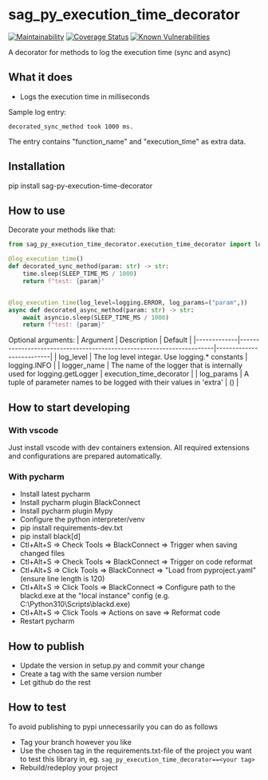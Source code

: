 # sag_py_execution_time_decorator
[![Maintainability][codeclimate-image]][codeclimate-url]
[![Coverage Status][coveralls-image]][coveralls-url]
[![Known Vulnerabilities][snyk-image]][snyk-url]

A decorator for methods to log the execution time (sync and async)

## What it does
- Logs the execution time in milliseconds

Sample log entry:
```
decorated_sync_method took 1000 ms.
```

The entry contains "function_name" and "execution_time" as extra data.

## Installation
pip install sag-py-execution-time-decorator

## How to use
Decorate your methods like that:
```python
from sag_py_execution_time_decorator.execution_time_decorator import log_execution_time

@log_execution_time()
def decorated_sync_method(param: str) -> str:
    time.sleep(SLEEP_TIME_MS / 1000)
    return f"test: {param}"


@log_execution_time(log_level=logging.ERROR, log_params=("param",))
async def decorated_async_method(param: str) -> str:
    await asyncio.sleep(SLEEP_TIME_MS / 1000)
    return f"test: {param}"

```

Optional arguments:
| Argument    | Description                                                          | Default                  |
|-------------|----------------------------------------------------------------------|--------------------------|
| log_level   | The log level integar. Use logging.* constants                       | logging.INFO             |
| logger_name | The name of the logger that is internally used for logging.getLogger | execution_time_decorator |
| log_params  | A tuple of parameter names to be logged with their values in 'extra' | ()                       |

## How to start developing

### With vscode

Just install vscode with dev containers extension. All required extensions and configurations are prepared automatically.

### With pycharm

* Install latest pycharm
* Install pycharm plugin BlackConnect
* Install pycharm plugin Mypy
* Configure the python interpreter/venv
* pip install requirements-dev.txt
* pip install black[d]
* Ctl+Alt+S => Check Tools => BlackConnect => Trigger when saving changed files
* Ctl+Alt+S => Check Tools => BlackConnect => Trigger on code reformat
* Ctl+Alt+S => Click Tools => BlackConnect => "Load from pyproject.yaml" (ensure line length is 120)
* Ctl+Alt+S => Click Tools => BlackConnect => Configure path to the blackd.exe at the "local instance" config (e.g. C:\Python310\Scripts\blackd.exe)
* Ctl+Alt+S => Click Tools => Actions on save => Reformat code
* Restart pycharm

## How to publish
* Update the version in setup.py and commit your change
* Create a tag with the same version number
* Let github do the rest

## How to test

To avoid publishing to pypi unnecessarily you can do as follows

* Tag your branch however you like
* Use the chosen tag in the requirements.txt-file of the project you want to test this library in, eg. `sag_py_execution_time_decorator==<your tag>`
* Rebuild/redeploy your project

[codeclimate-image]:https://api.codeclimate.com/v1/badges/fa4312e587c8185db077/maintainability
[codeclimate-url]:https://codeclimate.com/github/SamhammerAG/sag_py_execution_time_decorator/maintainability
[coveralls-image]:https://coveralls.io/repos/github/SamhammerAG/sag_py_execution_time_decorator/badge.svg?branch=master
[coveralls-url]:https://coveralls.io/github/SamhammerAG/sag_py_execution_time_decorator?branch=master
[snyk-image]:https://snyk.io/test/github/SamhammerAG/sag_py_execution_time_decorator/badge.svg
[snyk-url]:https://snyk.io/test/github/SamhammerAG/sag_py_execution_time_decorator